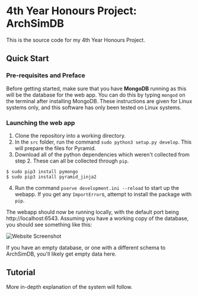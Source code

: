 4th Year Honours Project: ArchSimDB
=====================

This is the source code for my 4th Year Honours Project. 

## Quick Start

### Pre-requisites and Preface

Before getting started, make sure that you have **MongoDB** running as this will be the database for the web app. You can do this by typing `mongod` on the terminal after installing MongoDB. These instructions are given for Linux systems only, and this software has only been tested on Linux systems.

### Launching the web app

1. Clone the repository into a working directory.
2. In the `src` folder, run the command `sudo python3 setup.py develop`. This will prepare the files for Pyramid.
3. Download all of the python dependencies which weren't collected from step 2. These can all be collected through `pip`.

  ```
  $ sudo pip3 install pymongo
  $ sudo pip3 install pyramid_jinja2
  ```

4. Run the command `pserve development.ini --reload` to start up the webapp. If you get any `ImportError`s, attempt to install the package with `pip`.

The webapp should now be running locally, with the default port being http://localhost:6543. Assuming you have a working copy of the database, you should see something like this:

![Website Screenshot](http://puu.sh/rVDbU/a69b553947.png "Website Screenshot")

If you have an empty database, or one with a different schema to ArchSimDB, you'll likely get empty data here.

## Tutorial

More in-depth explanation of the system will follow.
